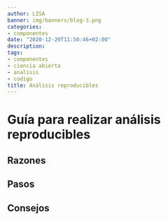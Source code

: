 ```yaml
---
author: LISA
banner: img/banners/blog-3.png
categories:
- componentes
date: "2020-12-20T11:50:46+02:00"
description: 
tags:
- componentes
- ciencia abierta
- analisis
- codigo
title: Análisis reproducibles 
---
```


# Guía para realizar análisis reproducibles 

## Razones

## Pasos

## Consejos
